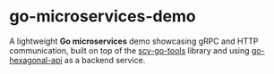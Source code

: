 # go-microservices-demo
A lightweight **Go microservices** demo showcasing gRPC and HTTP communication, built on top of the [scv-go-tools](https://github.com/sergicanet9/scv-go-tools) library and using [go-hexagonal-api](https://github.com/sergicanet9/go-hexagonal-api) as a backend service.

<!-- TODO draft -->
<!-- ## 🚀 Services
### 1. go-hexagonal-api
- gRPC + HTTP API for user management.
- Exposes endpoints via gRPC and automatically via HTTP (gRPC-Gateway).
- Runs in its own Docker container.

### 2. Task Tracker
- HTTP API for managing tasks per user.
- Communicates internally with `go-hexagonal-api` via gRPC for user authentication.
- Endpoints:
  - `GET /tasks` – List tasks for the authenticated user.
  - `POST /tasks` – Create a new task for the authenticated user.
  - `DELETE /tasks/{id}` – Delete a task.

## 🏁 Getting Started
### Run with Docker Compose
```
make up
```
This launches two containers:
go-hexagonal-api
task-tracker

## Access the Services
- **Swagger UI for go-hexagonal-api**: [http://localhost:8082/swagger/index.html](http://localhost:8082/swagger/index.html)  
- **gRPC UI for go-hexagonal-api**: [http://localhost:8082/grpcui/](http://localhost:8082/grpcui/)  
- **Task Tracker HTTP API**: [http://localhost:8085](http://localhost:8085)

## ⚙️ Authentication
Both services require a valid JWT token for user-specific operations.  
The Task Tracker service validates the token by calling `go-hexagonal-api` internally via gRPC.

## 🛠️ Development
- **Task Tracker** service is located in the `task-tracker/` folder.  
- **go-hexagonal-api** is pulled as a Docker image from your local build or a registry.

### Build & Run Task Tracker
```
cd task-tracker
go build -o task-tracker ./cmd
./task-tracker --port=8085 --hexagonal-api-grpc=go-hexagonal-api:50051
```

## Access the Services
- **Swagger UI for go-hexagonal-api**: [http://localhost:8082/swagger/index.html](http://localhost:8082/swagger/index.html)  
- **gRPC UI for go-hexagonal-api**: [http://localhost:8082/grpcui/](http://localhost:8082/grpcui/)  
- **Task Tracker HTTP API**: [http://localhost:8085](http://localhost:8085)


## ⚙️ Authentication
Both services require a valid JWT token for user-specific operations.  
The Task Tracker service validates the token by calling `go-hexagonal-api` internally via gRPC.

## 🛠️ Development
- **Task Tracker** service is located in the `task-tracker/` folder.  
- **go-hexagonal-api** is pulled as a Docker image from your local build or a registry.

## Build & Run Task Tracker
```bash
cd task-tracker
go build -o task-tracker ./cmd
./task-tracker --port=8085 --hexagonal-api-grpc=go-hexagonal-api:50051
```

## 📚 References
* [scv-go-tools](https://github.com/sergicanet9/scv-go-tools)
* [go-hexagonal-api](https://github.com/sergicanet9/go-hexagonal-api)

## ✍️ Author
Sergi Canet Vela

## ⚖️ License
This project is licensed under the terms of the MIT license. -->